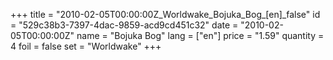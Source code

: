 +++
title = "2010-02-05T00:00:00Z_Worldwake_Bojuka_Bog_[en]_false"
id = "529c38b3-7397-4dac-9859-acd9cd451c32"
date = "2010-02-05T00:00:00Z"
name = "Bojuka Bog"
lang = ["en"]
price = "1.59"
quantity = 4
foil = false
set = "Worldwake"
+++
